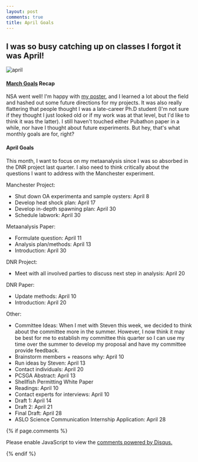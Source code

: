 ```yaml
---
layout: post
comments: true
title: April Goals
---
```


## I was so busy catching up on classes I forgot it was April!

![april](https://i.ytimg.com/vi/eopL9kmMhvw/maxresdefault.jpg)

#### [March Goals](https://yaaminiv.github.io/March-Goals/) Recap

NSA went well! I'm happy with [my poster](https://yaaminiv.github.io/NSA-Poster/), and I learned a lot about the field and hashed out some future directions for my projects. It was also really flattering that people thought I was a late-career Ph.D student (I'm not sure if they thought I just looked old or if my work was at that level, but I'd like to think it was the latter). I still haven't touched either Pubathon paper in a while, nor have I thought about future experiments. But hey, that's what monthly goals are for, right?

#### April Goals

This month, I want to focus on my metaanalysis since I was so absorbed in the DNR project last quarter. I also need to think critically about the questions I want to address with the Manchester experiment.

Manchester Project:
- Shut down OA experimenta and sample oysters: April 8
- Develop heat shock plan: April 17
- Develop in-depth spawning plan: April 30
- Schedule labwork: April 30

Metaanalysis Paper:
- Formulate question: April 11
- Analysis plan/methods: April 13
- Introduction: April 30

DNR Project:
- Meet with all involved parties to discuss next step in analysis: April 20

DNR Paper:
- Update methods: April 10
- Introduction: April 20

Other:
- Committee Ideas: When I met with Steven this week, we decided to think about the committee more in the summer. However, I now think it may be best for me to establish my committee this quarter so I can use my time over the summer to develop my proposal and have my committee provide feedback.
 - Brainstorm members + reasons why: April 10
 - Run ideas by Steven: April 13
 - Contact individuals: April 20
- PCSGA Abstract: April 13
- Shellfish Permitting White Paper
 - Readings: April 10
 - Contact experts for interviews: April 10
 - Draft 1: April 14
 - Draft 2: April 21
 - Final Draft: April 28
- ASLO Science Communication Internship Application: April 28

{% if page.comments %}

<div id="disqus_thread"></div>
<script>

/**
*  RECOMMENDED CONFIGURATION VARIABLES: EDIT AND UNCOMMENT THE SECTION BELOW TO INSERT DYNAMIC VALUES FROM YOUR PLATFORM OR CMS.
*  LEARN WHY DEFINING THESE VARIABLES IS IMPORTANT: https://disqus.com/admin/universalcode/#configuration-variables*/
/*
var disqus_config = function () {
this.page.url = PAGE_URL;  // Replace PAGE_URL with your page's canonical URL variable
this.page.identifier = PAGE_IDENTIFIER; // Replace PAGE_IDENTIFIER with your page's unique identifier variable
};
*/
(function() { // DON'T EDIT BELOW THIS LINE
var d = document, s = d.createElement('script');
s.src = 'https://the-responsible-grad-student.disqus.com/embed.js';
s.setAttribute('data-timestamp', +new Date());
(d.head || d.body).appendChild(s);
})();
</script>
<noscript>Please enable JavaScript to view the <a href="https://disqus.com/?ref_noscript">comments powered by Disqus.</a></noscript>

{% endif %}

<script id="dsq-count-scr" src="//the-responsible-grad-student.disqus.com/count.js" async></script>

